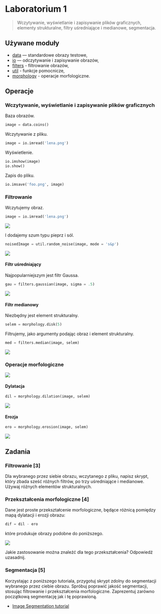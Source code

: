 # Laboratorium 1
> Wczytywanie, wyświetlanie i zapisywanie plików graficznych, elementy strukturalne, filtry uśredniające i medianowe, segmentacja.

## Używane moduły

- [data](http://scikit-image.org/docs/dev/api/skimage.data.html) — standardowe obrazy testowe,
- [io](http://scikit-image.org/docs/dev/api/skimage.io.html) — odczytywanie i zapisywanie obrazów,
- [filters](http://scikit-image.org/docs/dev/api/skimage.filters.html) - filtrowanie obrazów,
- [util](http://scikit-image.org/docs/dev/api/skimage.util.html) - funkcje pomocnicze,
- [morphology](http://scikit-image.org/docs/dev/api/skimage.morphology.html) - operacje morfologiczne.

## Operacje
### Wczytywanie, wyświetlanie i zapisywanie plików graficznych

Baza obrazów.

```python
image = data.coins()
```

Wczytywanie z pliku.

```python
image = io.imread('lena.png')
```

Wyświetlenie.

```python
io.imshow(image)
io.show()
```

Zapis do pliku.

```python
io.imsave('foo.png', image)
```

### Filtrowanie

Wczytujemy obraz.

```python
image = io.imread('lena.png')
```

![](figures/f_image.png)

I dodajemy szum typu pieprz i sól.

```python
noisedImage = util.random_noise(image, mode = 's&p')
```

![](figures/f_noisedImage.png)


#### Filtr uśredniający

Najpopularniejszym jest filtr Gaussa.

```python
gau = filters.gaussian(image, sigma = .5)
```

![](figures/f_gau.png)

#### Filtr medianowy
Niezbędny jest element strukturalny.

```python
selem = morphology.disk(5)
```

Filtrujemy, jako argumenty podając obraz i element strukturalny.

```python
med = filters.median(image, selem)
```

![](figures/f_med.png)

### Operacje morfologiczne

![](figures/m_image.png)

#### Dylatacja

```python
dil = morphology.dilation(image, selem)
```

![](figures/m_dil.png)

#### Erozja

```python
ero = morphology.erosion(image, selem)
```

![](figures/m_ero.png)


## Zadania

### Filtrowanie [3]

Dla wybranego przez siebie obrazu, wczytanego z pliku, napisz skrypt, który zbada sześć różnych filtrów, po trzy uśredniające i medianowe. Używaj różnych elementów strukturalnych.

### Przekształcenia morfologiczne [4]
Dane jest proste przekształcenie morfologiczne, będące różnicą pomiędzy mapą dylatacji i erozji obrazu:

```python
dif = dil - ero
```

które produkuje obrazy podobne do poniższego.

![](figures/m_dif.png)

Jakie zastosowanie można znaleźć dla tego przekształcenia? Odpowiedź uzasadnij.

### Segmentacja [5]

Korzystając z poniższego tutoriala, przygotuj skrypt zdolny do segmentacji wybranego przez ciebie obrazu. Spróbuj poprawić jakość segmentacji, stosując filtrowanie i przekształcenia morfologiczne. Zaprezentuj zarówno początkową segmentację jak i tę poprawioną.

- [Image Segmentation tutorial](http://scikit-image.org/docs/dev/user_guide/tutorial_segmentation.html)
